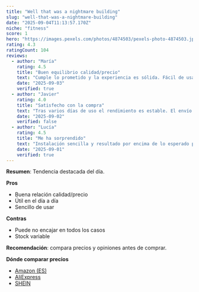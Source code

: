 ```yaml
---
title: "Well that was a nightmare building"
slug: "well-that-was-a-nightmare-building"
date: "2025-09-04T11:13:57.170Z"
niche: "fitness"
score: 1
hero: "https://images.pexels.com/photos/4874503/pexels-photo-4874503.jpeg?auto=compress&cs=tinysrgb&fit=crop&h=627&w=1200&auto=compress&cs=tinysrgb&w=1024&h=576&fit=crop"
rating: 4.3
ratingCount: 104
reviews:
  - author: "María"
    rating: 4.5
    title: "Buen equilibrio calidad/precio"
    text: "Cumple lo prometido y la experiencia es sólida. Fácil de usar y con detalles bien resueltos."
    date: "2025-09-03"
    verified: true
  - author: "Javier"
    rating: 4.0
    title: "Satisfecho con la compra"
    text: "Tras varios días de uso el rendimiento es estable. El envío llegó en buen estado."
    date: "2025-09-02"
    verified: false
  - author: "Lucía"
    rating: 4.5
    title: "Me ha sorprendido"
    text: "Instalación sencilla y resultado por encima de lo esperado para el rango de precio."
    date: "2025-09-01"
    verified: true
---
```


**Resumen**: Tendencia destacada del día.

**Pros**
- Buena relación calidad/precio
- Útil en el día a día
- Sencillo de usar

**Contras**
- Puede no encajar en todos los casos
- Stock variable

**Recomendación**: compara precios y opiniones antes de comprar.

**Dónde comparar precios**
- [Amazon (ES)](https://www.amazon.es/s?k=Well+that+was+a+nightmare+building&language=es_ES&tag=teknovashop25-21)
- [AliExpress](https://es.aliexpress.com/wholesale?SearchText=Well+that+was+a+nightmare+building)
- [SHEIN](https://es.shein.com/pdsearch?keyword=Well+that+was+a+nightmare+building)
